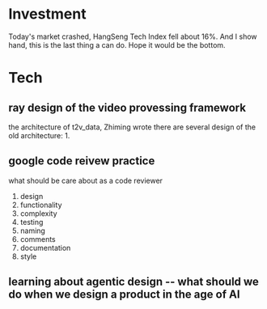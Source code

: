 # Investment
Today's market crashed, HangSeng Tech Index fell about 16%.
And I show hand, this is the last thing a can do.
Hope it would be the bottom.

# Tech
## ray design of the video provessing framework
the architecture of t2v_data,
Zhiming wrote
there are several design of the old architecture:
1. 




## google code reivew practice
what should be care about as a code reviewer
1. design 
2. functionality
3. complexity
4. testing
5. naming
6. comments
7. documentation
8. style



## learning about agentic design -- what should we do when we design a product in the age of AI